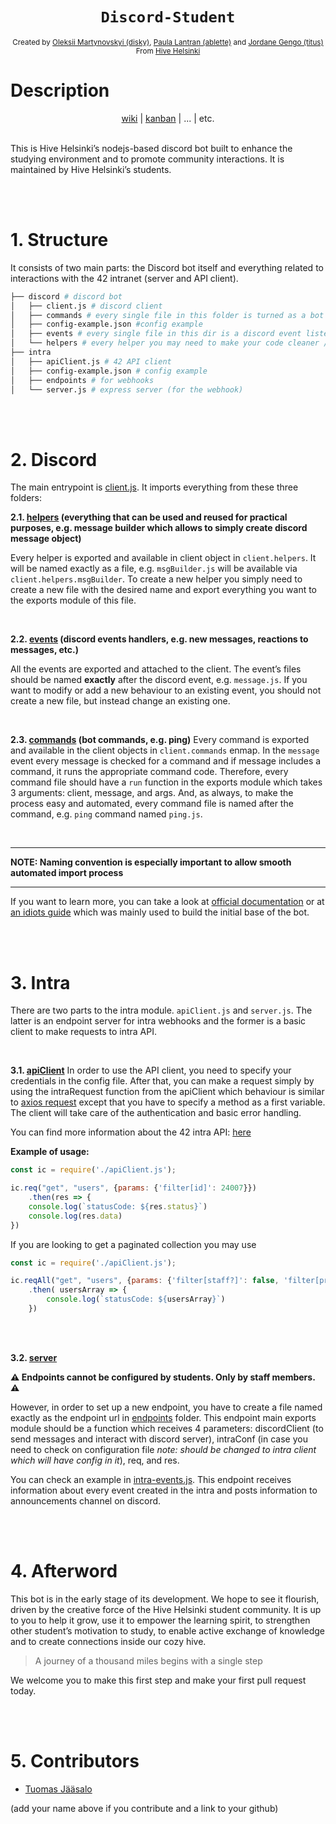 <h1 align="center"><code>Discord-Student</code></h1>

<div align="center">
  <sub>Created by <a href="https://github.com/d15ky">Oleksii Martynovskyi (disky)</a>, <a href="https://github.com/plantran">Paula Lantran (ablette)</a> and <a href="https://github.com/jgengo">Jordane Gengo (titus)</a></sub>
</div>
<div align="center">
  <sub>From <a href="https://hive.fi">Hive Helsinki</a></sub>
  <br />
</div>

# Description
<div align="center">
  <a href="https://github.com/hivehelsinki/discord-student/wiki">wiki</a> | <a href="https://github.com/hivehelsinki/discord-student/projects/1">kanban</a> | ... | etc.
</div>
<br />


This is Hive Helsinki’s nodejs-based discord bot built to enhance the studying environment and to promote community interactions. It is maintained by Hive Helsinki’s students. 

<br><br>

# 1. Structure

It consists of two main parts: the Discord bot itself and everything related to interactions with the 42 intranet (server and API client).

```sh
├── discord # discord bot
│   ├── client.js # discord client
│   ├── commands # every single file in this folder is turned as a bot command
│   ├── config-example.json #config example
│   ├── events # every single file in this dir is a discord event listener
│   └── helpers # every helper you may need to make your code cleaner / DRY
├── intra
│   ├── apiClient.js # 42 API client
│   ├── config-example.json # config example
│   ├── endpoints # for webhooks
│   └── server.js # express server (for the webhook)

```

<br><br>

# 2. Discord

The main entrypoint is [client.js](https://github.com/hivehelsinki/discord-student/blob/main/discord/client.js). It imports everything from these three folders: 

**2.1. [helpers](https://github.com/hivehelsinki/discord-student/tree/main/discord/helpers) (everything that can be used and reused for practical purposes, e.g. message builder which allows to simply create discord message object)**

Every helper is exported and available in client object in `client.helpers`. It will be named exactly as a file, e.g. `msgBuilder.js` will be available via `client.helpers.msgBuilder`. To create a new helper you simply need to create a new file with the desired name and export everything you want to the exports module of this file. 

<br />

**2.2. [events](https://github.com/hivehelsinki/discord-student/tree/main/discord/events) (discord events handlers, e.g. new messages, reactions to messages, etc.)**

All the events are exported and attached to the client. The event’s files should be named **exactly** after the discord event, e.g. `message.js`. If you want to modify or add a new behaviour to an existing event, you should not create a new file, but instead change an existing one. 

<br />

**2.3. [commands](https://github.com/hivehelsinki/discord-student/tree/main/discord/commands) (bot commands, e.g. ping)**
Every command is exported and available in the client objects in `client.commands` enmap. In the `message` event every message is checked for a command and if message includes a command, it runs the appropriate command code. Therefore, every command file should have a `run` function in the exports module which takes 3 arguments: client, message, and args. And, as always, to make the process easy and automated, every command file is named after the command, e.g. `ping` command named `ping.js`.

<br />

---
**NOTE: Naming convention is especially important to allow smooth automated import process**

---
If you want to learn more, you can take a look at [official documentation](https://discord.js.org/#/docs/main/stable/general/welcome) or at [an idiots guide](https://anidiots.guide/) which was mainly used to build the initial base of the bot. 

<br><br>

# 3. Intra

There are two parts to the intra module. `apiClient.js` and `server.js`. The latter is an endpoint server for intra webhooks and the former is a basic client to make requests to intra API. 

<br />

**3.1. [apiClient](https://github.com/hivehelsinki/discord-student/blob/main/intra/apiClient.js)**
In order to use the API client, you need to specify your credentials in the config file. After that, you can make a request simply by using the intraRequest function from the apiClient which behaviour is similar to [axios request](https://github.com/axios/axios#axios-api) except that you have to specify a method as a first variable. The client will take care of the authentication and basic error handling. 

You can find more information about the 42 intra API: [here](https://api.intra.42.fr/apidoc)

**Example of usage:**
```javascript
const ic = require('./apiClient.js');

ic.req("get", "users", {params: {'filter[id]': 24007}})
	.then(res => {
	console.log(`statusCode: ${res.status}`)
	console.log(res.data)
})
```

If you are looking to get a paginated collection you may use
```javascript
const ic = require('./apiClient.js');

ic.reqAll("get", "users", {params: {'filter[staff?]': false, 'filter[primary_campus_id]': 13}})
	.then( usersArray => {
		console.log(`statusCode: ${usersArray}`)
	})
```
<br /><br />

**3.2. [server](https://github.com/hivehelsinki/discord-student/blob/main/intra/server.js)**
 
**⚠️ Endpoints cannot be configured by students. Only by staff members. ⚠️** 

However, in order to set up a new endpoint, you have to create a file named exactly as the endpoint url in [endpoints](https://github.com/hivehelsinki/discord-student/blob/main/intra/endpoints/) folder. This endpoint main exports module should be a function which receives 4 parameters: discordClient (to send messages and interact with discord server), intraConf (in case you need to check on configuration file *note: should be changed to intra client which will have config in it*), req, and res. 

You can check an example in [intra-events.js](https://github.com/hivehelsinki/discord-student/blob/main/intra/endpoints/intra-events.js). This endpoint receives information about every event created in the intra and posts information to announcements channel on discord.

<br><br>

# 4. Afterword
This bot is in the early stage of its development. We hope to see it flourish, driven by the creative force of the Hive Helsinki student community. It is up to you to help it grow, use it to empower the learning spirit, to strengthen other student’s motivation to study, to enable active exchange of knowledge and to create connections inside our cozy hive. 
> A journey of a thousand miles begins with a single step

We welcome you to make this first step and make your first pull request today. 

<br><br>

# 5. Contributors
- [Tuomas Jääsalo](https://github.com/alcjzk)

(add your name above if you contribute and a link to your github)


